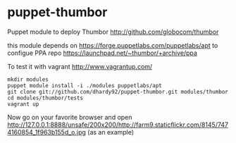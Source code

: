 puppet-thumbor
==============

Puppet module to deploy Thumbor http://github.com/globocom/thumbor

this module depends on https://forge.puppetlabs.com/puppetlabs/apt to configue PPA repo https://launchpad.net/~thumbor/+archive/ppa

To test it with vagrant http://www.vagrantup.com/

```
mkdir modules
puppet module install -i ./modules puppetlabs/apt
git clone git://github.com/dhardy92/puppet-thumbor.git modules/thumbor
cd modules/thumbor/tests
vagrant up
```

Now go on your favorite browser and open http://127.0.0.1:8888/unsafe/200x200/http://farm9.staticflickr.com/8145/7474160854_1f963b155d_o.jpg (as an example)


